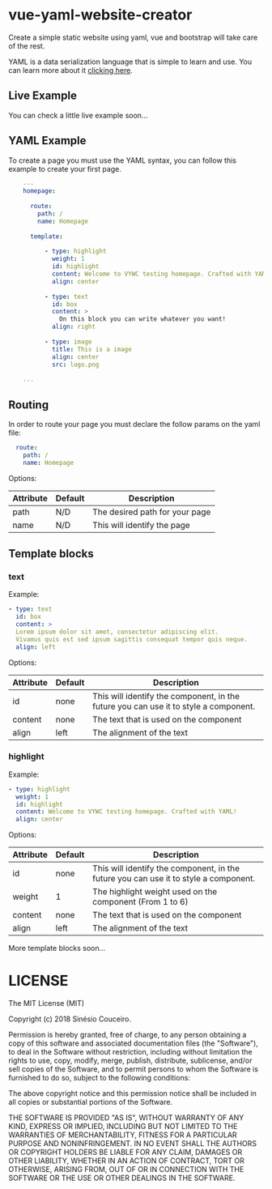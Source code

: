 vue-yaml-website-creator
========================

Create a simple static website using yaml, vue and bootstrap will take care of the rest.

YAML is a data serialization language that is simple to learn and use. You can learn more about it [clicking here](http://yaml.org/).

## Live Example

You can check a little live example soon...

## YAML Example

To create a page you must use the YAML syntax, you can follow this example to create your first page.

```YAML
    ---
    homepage:
    
      route:
        path: /
        name: Homepage
    
      template:
    
          - type: highlight
            weight: 1
            id: highlight
            content: Welcome to VYWC testing homepage. Crafted with YAML!
            align: center
    
          - type: text
            id: box
            content: > 
              On this block you can write whatever you want!
            align: right
    
          - type: image
            title: This is a image
            align: center
            src: logo.png
    
    ...

```

## Routing

In order to route your page you must declare the follow params on the yaml file:

```YAML
  route:
    path: /
    name: Homepage
```

Options:

|Attribute|Default|Description
|---|---|---
|path|N/D|The desired path for your page
|name|N/D|This will identify the page

## Template blocks

### text

Example:

```YAML
- type: text
  id: box
  content: >
  Lorem ipsum dolor sit amet, consectetur adipiscing elit.
  Vivamus quis est sed ipsum sagittis consequat tempor quis neque.
  align: left
```

Options:

|Attribute|Default|Description
|---|---|---
|id|none|This will identify the component, in the future you can use it to style a component.
|content|none|The text that is used on the component
|align|left|The alignment of the text

### highlight

Example:

```YAML
- type: highlight
  weight: 1
  id: highlight
  content: Welcome to VYWC testing homepage. Crafted with YAML!
  align: center
```

Options:

|Attribute|Default|Description
|---|---|---
|id|none|This will identify the component, in the future you can use it to style a component.
|weight|1|The highlight weight used on the component (From 1 to 6)
|content|none|The text that is used on the component
|align|left|The alignment of the text

More template blocks soon...

LICENSE
=======

The MIT License (MIT)

Copyright (c) 2018 Sinésio Couceiro.

Permission is hereby granted, free of charge, to any person obtaining a copy
of this software and associated documentation files (the "Software"), to deal
in the Software without restriction, including without limitation the rights
to use, copy, modify, merge, publish, distribute, sublicense, and/or sell
copies of the Software, and to permit persons to whom the Software is
furnished to do so, subject to the following conditions:

The above copyright notice and this permission notice shall be included in all
copies or substantial portions of the Software.

THE SOFTWARE IS PROVIDED "AS IS", WITHOUT WARRANTY OF ANY KIND, EXPRESS OR
IMPLIED, INCLUDING BUT NOT LIMITED TO THE WARRANTIES OF MERCHANTABILITY,
FITNESS FOR A PARTICULAR PURPOSE AND NONINFRINGEMENT. IN NO EVENT SHALL THE
AUTHORS OR COPYRIGHT HOLDERS BE LIABLE FOR ANY CLAIM, DAMAGES OR OTHER
LIABILITY, WHETHER IN AN ACTION OF CONTRACT, TORT OR OTHERWISE, ARISING FROM,
OUT OF OR IN CONNECTION WITH THE SOFTWARE OR THE USE OR OTHER DEALINGS IN THE
SOFTWARE.